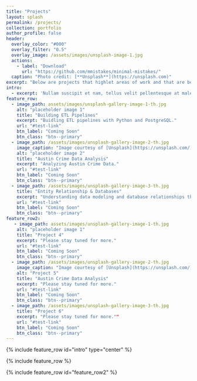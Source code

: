 ```yaml
---
title: "Projects"
layout: splash
permalink: /projects/
collection: portfolio
author_profile: false 
header:
  overlay_color: "#000"
  overlay_filter: "0.5"
  overlay_image: /assets/images/unsplash-image-1.jpg
  actions:
    - label: "Download"
      url: "https://github.com/mmistakes/minimal-mistakes/"
  caption: "Photo credit: [**Unsplash**](https://unsplash.com)"
excerpt: "Below are projects that highlet areas of work and that are benchmarks of my data analytics journey"
intro: 
  - excerpt: 'Nullam suscipit et nam, tellus velit pellentesque at malesuada, enim eaque. Quis nulla, netus tempor in diam gravida tincidunt, *proin faucibus* voluptate felis id sollicitudin. Centered with `type="center"`'
feature_row:
  - image_path: assets/images/unsplash-gallery-image-1-th.jpg
    alt: "placeholder image 1"
    title: "Building ETL Pipelines"
    excerpt: "Buidling ETL pipelines with Python and PostgreSQL."
    url: "#test-link"
    btn_label: "Coming Soon"
    btn_class: "btn--primary" 
  - image_path: /assets/images/unsplash-gallery-image-2-th.jpg
    image_caption: "Image courtesy of [Unsplash](https://unsplash.com/)"
    alt: "placeholder image 2"
    title: "Austin Crime Data Analysis"
    excerpt: "Analyzing Austin Crime Data."
    url: "#test-link"
    btn_label: "Coming Soon"
    btn_class: "btn--primary"  
  - image_path: /assets/images/unsplash-gallery-image-3-th.jpg
    title: "Entity Relationship & Databases"
    excerpt: "Understanding data modeling and database relationships through ERD's and schemas."
    url: "#test-link"
    btn_label: "Coming Soon"
    btn_class: "btn--primary" 
feature_row2:
   - image_path: assets/images/unsplash-gallery-image-1-th.jpg
    alt: "placeholder image 1"
    title: "Project 4"
    excerpt: "Please stay tuned for more."
    url: "#test-link"
    btn_label: "Coming Soon"
    btn_class: "btn--primary" 
  - image_path: /assets/images/unsplash-gallery-image-2-th.jpg
    image_caption: "Image courtesy of [Unsplash](https://unsplash.com/)"
    alt: "Project 5"
    title: "Austin Crime Data Analysis"
    excerpt: "Please stay tuned for more."
    url: "#test-link"
    btn_label: "Coming Soon"
    btn_class: "btn--primary" 
  - image_path: /assets/images/unsplash-gallery-image-3-th.jpg
    title: "Project 6"
    excerpt: "Please stay tuned for more.""
    url: "#test-link"
    btn_label: "Coming Soon"
    btn_class: "btn--primary"
---
```


{% include feature_row id="intro" type="center" %}

{% include feature_row %}

{% include feature_row id="feature_row2" %}


